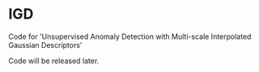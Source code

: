 # IGD
Code for 'Unsupervised Anomaly Detection with Multi-scale Interpolated Gaussian Descriptors'


Code will be released later. 
